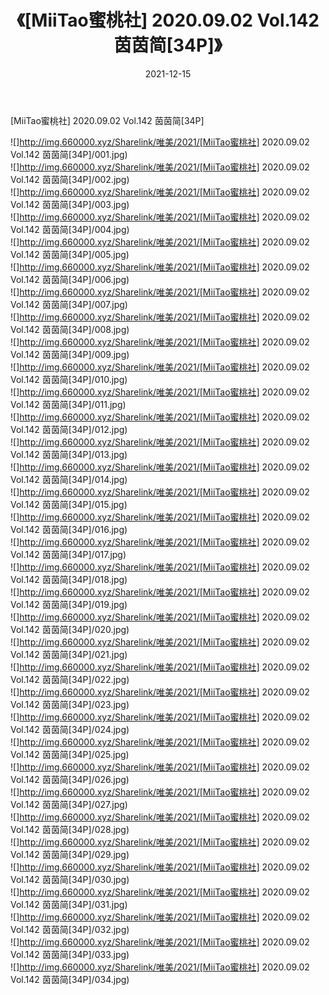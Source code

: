 ﻿---
layout: post
title:  《[MiiTao蜜桃社] 2020.09.02 Vol.142 茵茵简[34P]》
date:   2021-12-15
img: http://img.660000.xyz/Sharelink/唯美/2021/[MiiTao蜜桃社] 2020.09.02 Vol.142 茵茵简[34P]/000.jpg
categories: [美女, 清纯, 唯美]
---

[MiiTao蜜桃社] 2020.09.02 Vol.142 茵茵简[34P]

 ![]http://img.660000.xyz/Sharelink/唯美/2021/[MiiTao蜜桃社] 2020.09.02 Vol.142 茵茵简[34P]/001.jpg) <br>![]http://img.660000.xyz/Sharelink/唯美/2021/[MiiTao蜜桃社] 2020.09.02 Vol.142 茵茵简[34P]/002.jpg) <br>![]http://img.660000.xyz/Sharelink/唯美/2021/[MiiTao蜜桃社] 2020.09.02 Vol.142 茵茵简[34P]/003.jpg) <br>![]http://img.660000.xyz/Sharelink/唯美/2021/[MiiTao蜜桃社] 2020.09.02 Vol.142 茵茵简[34P]/004.jpg) <br>![]http://img.660000.xyz/Sharelink/唯美/2021/[MiiTao蜜桃社] 2020.09.02 Vol.142 茵茵简[34P]/005.jpg) <br>![]http://img.660000.xyz/Sharelink/唯美/2021/[MiiTao蜜桃社] 2020.09.02 Vol.142 茵茵简[34P]/006.jpg) <br>![]http://img.660000.xyz/Sharelink/唯美/2021/[MiiTao蜜桃社] 2020.09.02 Vol.142 茵茵简[34P]/007.jpg) <br>![]http://img.660000.xyz/Sharelink/唯美/2021/[MiiTao蜜桃社] 2020.09.02 Vol.142 茵茵简[34P]/008.jpg) <br>![]http://img.660000.xyz/Sharelink/唯美/2021/[MiiTao蜜桃社] 2020.09.02 Vol.142 茵茵简[34P]/009.jpg) <br>![]http://img.660000.xyz/Sharelink/唯美/2021/[MiiTao蜜桃社] 2020.09.02 Vol.142 茵茵简[34P]/010.jpg) <br>![]http://img.660000.xyz/Sharelink/唯美/2021/[MiiTao蜜桃社] 2020.09.02 Vol.142 茵茵简[34P]/011.jpg) <br>![]http://img.660000.xyz/Sharelink/唯美/2021/[MiiTao蜜桃社] 2020.09.02 Vol.142 茵茵简[34P]/012.jpg) <br>![]http://img.660000.xyz/Sharelink/唯美/2021/[MiiTao蜜桃社] 2020.09.02 Vol.142 茵茵简[34P]/013.jpg) <br>![]http://img.660000.xyz/Sharelink/唯美/2021/[MiiTao蜜桃社] 2020.09.02 Vol.142 茵茵简[34P]/014.jpg) <br>![]http://img.660000.xyz/Sharelink/唯美/2021/[MiiTao蜜桃社] 2020.09.02 Vol.142 茵茵简[34P]/015.jpg) <br>![]http://img.660000.xyz/Sharelink/唯美/2021/[MiiTao蜜桃社] 2020.09.02 Vol.142 茵茵简[34P]/016.jpg) <br>![]http://img.660000.xyz/Sharelink/唯美/2021/[MiiTao蜜桃社] 2020.09.02 Vol.142 茵茵简[34P]/017.jpg) <br>![]http://img.660000.xyz/Sharelink/唯美/2021/[MiiTao蜜桃社] 2020.09.02 Vol.142 茵茵简[34P]/018.jpg) <br>![]http://img.660000.xyz/Sharelink/唯美/2021/[MiiTao蜜桃社] 2020.09.02 Vol.142 茵茵简[34P]/019.jpg) <br>![]http://img.660000.xyz/Sharelink/唯美/2021/[MiiTao蜜桃社] 2020.09.02 Vol.142 茵茵简[34P]/020.jpg) <br>![]http://img.660000.xyz/Sharelink/唯美/2021/[MiiTao蜜桃社] 2020.09.02 Vol.142 茵茵简[34P]/021.jpg) <br>![]http://img.660000.xyz/Sharelink/唯美/2021/[MiiTao蜜桃社] 2020.09.02 Vol.142 茵茵简[34P]/022.jpg) <br>![]http://img.660000.xyz/Sharelink/唯美/2021/[MiiTao蜜桃社] 2020.09.02 Vol.142 茵茵简[34P]/023.jpg) <br>![]http://img.660000.xyz/Sharelink/唯美/2021/[MiiTao蜜桃社] 2020.09.02 Vol.142 茵茵简[34P]/024.jpg) <br>![]http://img.660000.xyz/Sharelink/唯美/2021/[MiiTao蜜桃社] 2020.09.02 Vol.142 茵茵简[34P]/025.jpg) <br>![]http://img.660000.xyz/Sharelink/唯美/2021/[MiiTao蜜桃社] 2020.09.02 Vol.142 茵茵简[34P]/026.jpg) <br>![]http://img.660000.xyz/Sharelink/唯美/2021/[MiiTao蜜桃社] 2020.09.02 Vol.142 茵茵简[34P]/027.jpg) <br>![]http://img.660000.xyz/Sharelink/唯美/2021/[MiiTao蜜桃社] 2020.09.02 Vol.142 茵茵简[34P]/028.jpg) <br>![]http://img.660000.xyz/Sharelink/唯美/2021/[MiiTao蜜桃社] 2020.09.02 Vol.142 茵茵简[34P]/029.jpg) <br>![]http://img.660000.xyz/Sharelink/唯美/2021/[MiiTao蜜桃社] 2020.09.02 Vol.142 茵茵简[34P]/030.jpg) <br>![]http://img.660000.xyz/Sharelink/唯美/2021/[MiiTao蜜桃社] 2020.09.02 Vol.142 茵茵简[34P]/031.jpg) <br>![]http://img.660000.xyz/Sharelink/唯美/2021/[MiiTao蜜桃社] 2020.09.02 Vol.142 茵茵简[34P]/032.jpg) <br>![]http://img.660000.xyz/Sharelink/唯美/2021/[MiiTao蜜桃社] 2020.09.02 Vol.142 茵茵简[34P]/033.jpg) <br>![]http://img.660000.xyz/Sharelink/唯美/2021/[MiiTao蜜桃社] 2020.09.02 Vol.142 茵茵简[34P]/034.jpg) <br>